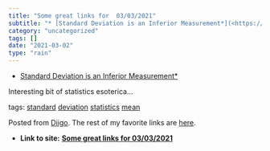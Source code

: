 ```yaml
---
title: "Some great links for  03/03/2021"
subtitle: "* [Standard Deviation is an Inferior Measurement*](<https://link.medium.com/gbpcSJtCieb>)"
category: "uncategorized"
tags: []
date: "2021-03-02"
type: "rain"
---
```

* [Standard Deviation is an Inferior Measurement*](<https://link.medium.com/gbpcSJtCieb>)

Interesting bit of statistics esoterica…

tags: [standard](<https://www.diigo.com/user/pitosalas/standard>)
[deviation](<https://www.diigo.com/user/pitosalas/deviation>)
[statistics](<https://www.diigo.com/user/pitosalas/statistics>)
[mean](<https://www.diigo.com/user/pitosalas/mean>)

Posted from [Diigo](<https://www.diigo.com>). The rest of my favorite links
are [here](<https://www.diigo.com/user/pitosalas>).


* **Link to site:** **[Some great links for  03/03/2021](None)**